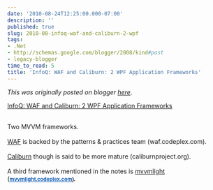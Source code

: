 ```yaml
---
date: '2010-08-24T12:25:00.000-07:00'
description: ''
published: true
slug: 2010-08-infoq-waf-and-caliburn-2-wpf
tags:
- .Net
- http://schemas.google.com/blogger/2008/kind#post
- legacy-blogger
time_to_read: 5
title: 'InfoQ: WAF and Caliburn: 2 WPF Application Frameworks'
---
```


*This was originally posted on blogger [here](https://techshorts.blogspot.com/2010/08/infoq-waf-and-caliburn-2-wpf.html)*.

<a href="http://www.infoq.com/news/2010/08/WAF-Caliburn">InfoQ: WAF and Caliburn: 2 WPF Application Frameworks</a><div><br /></div><div>Two MVVM frameworks.</div><div><br /></div><div><a href="http://waf.codeplex.com">WAF</a> is backed by the patterns &amp; practices team (waf.codeplex.com).</div><div><br /></div><div><a href="http://caliburnproject.org">Caliburn</a> though is said to be more mature (caliburnproject.org).</div><div><br /></div><div>A third framework mentioned in the notes is <a href="http://mvvmlight.codeplex.com">mvvmlight</a> (<span class="Apple-style-span" style="font-family: Lucida, 'Lucida Grande', Tahoma, sans-serif; font-size: 12px; font-weight: bold;"><a href="http://www.infoq.com/news/2010/08/WAF-Caliburn#view_59766" name="59766" style="text-decoration: underline; color: rgb(11, 89, 178);">mvvmlight.codeplex.com</a>). </span></div>